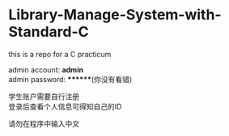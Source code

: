 # Library-Manage-System-with-Standard-C
this is a repo for a C practicum


admin account: **admin**  
admin password: **\*\*\*\*\*\***(你没有看错)

学生账户需要自行注册  
登录后查看个人信息可得知自己的ID

请勿在程序中输入中文